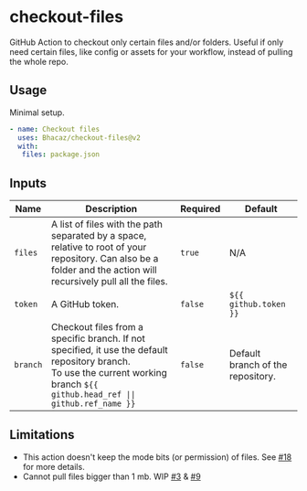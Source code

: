 # checkout-files
GitHub Action to checkout only certain files and/or folders.
Useful if only need certain files, like config or
assets for your workflow, instead of pulling the whole repo.

## Usage

Minimal setup.

```yaml
- name: Checkout files
  uses: Bhacaz/checkout-files@v2
  with:
   files: package.json
```

## Inputs

|Name| Description                                                                                                                                                                    | Required |Default|
|---|--------------------------------------------------------------------------------------------------------------------------------------------------------------------------------|---------|---|
|`files`| A list of files with the path separated by a space, relative to root of your repository. Can also be a folder and the action will recursively pull all the files.              | `true`  |N/A|
|`token`| A GitHub token.                                                                                                                                                                | `false` |`${{ github.token }}`|
|`branch`| Checkout files from a specific branch. If not specified, it use the default repository branch.<br/> To use the current working branch `${{ github.head_ref \|\| github.ref_name }}`  |`false`|Default branch of the repository.|

## Limitations

* This action doesn't keep the mode bits (or permission) of files. See [#18](https://github.com/Bhacaz/checkout-files/issues/18) for more details.
* Cannot pull files bigger than 1 mb. WIP [#3](https://github.com/Bhacaz/checkout-files/issues/3) & [#9](https://github.com/Bhacaz/checkout-files/issues/9)
